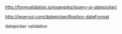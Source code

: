 http://formvalidation.io/examples/jquery-ui-datepicker/

http://jqueryui.com/datepicker/#option-dateFormat


datepicker validation

